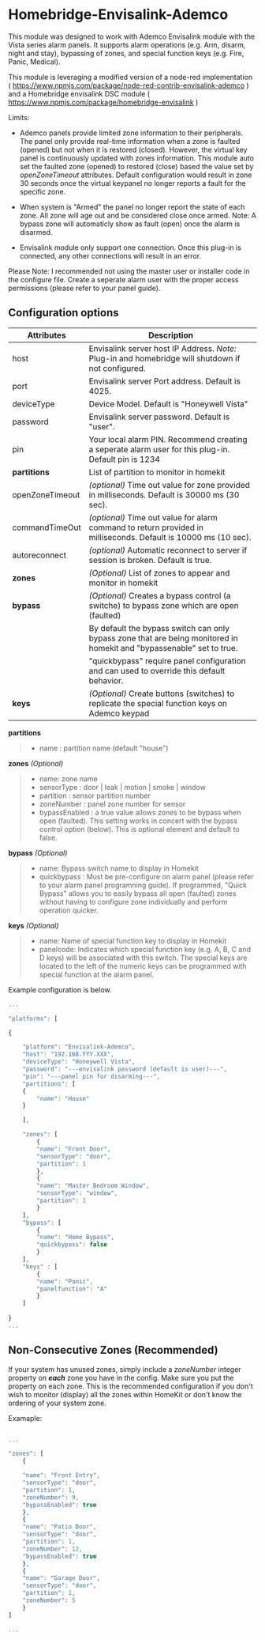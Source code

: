 # Homebridge-Envisalink-Ademco

This module was designed to work with Ademco Envisalink module with the Vista series alarm panels. It supports alarm operations (e.g. Arm, disarm, night and stay), bypassing of zones, and special function keys (e.g. Fire, Panic, Medical).

This module is leveraging a modified version of a node-red implementation ( https://www.npmjs.com/package/node-red-contrib-envisalink-ademco ) and a Homebridge envisalink DSC module ( https://www.npmjs.com/package/homebridge-envisalink )

Limits:

* Ademco panels provide limited zone information to their peripherals. The panel only provide real-time information when a zone is faulted (opened) but not when it is restored (closed). However, the virtual key panel is continuously updated with zones information. This module auto set the faulted zone (opened) to restored (close) based the value set by *openZoneTimeout* attributes. Default configuration would result in zone 30 seconds once the virtual keypanel no longer reports a fault for the specific zone.

* When system is "Armed" the panel no longer report the state of each zone. All zone will age out and be considered close once armed. Note: A bypass zone will automaticly show as fault (open) once the alarm is disarmed.

* Envisalink module only support one connection. Once this plug-in is connected, any other connections will result in an error.

Please Note: I recommended not using the master user or installer code in the configure file. Create a seperate alarm user with the proper access permissions (please refer to your panel guide).
  

## Configuration options

| Attributes      | Description                                                                                                           |
| --------------- | --------------------------------------------------------------------------------------------------------------------- |
| host            | Envisalink server host IP Address.  *Note:* Plug-in and homebridge will shutdown if not configured.                   |
| port            | Envisalink server Port address. Default is 4025.                                                                      |
| deviceType      | Device Model. Default is "Honeywell Vista"                                                                            |
| password        | Envisalink server password. Default is "user".                                                                        |
| pin             | Your local alarm PIN. Recommend creating a seperate alarm user for this plug-in. Default pin is 1234                  |
| **partitions**  | List of partition to monitor in homekit                                                                               |
| openZoneTimeout | *(optional)* Time out value for zone provided in milliseconds. Default is 30000 ms (30 sec).                          |
| commandTimeOut  | *(optional)* Time out value for alarm command to return provided in milliseconds. Default is 10000 ms (10 sec).       |
| autoreconnect   | *(optional)* Automatic reconnect to server if session is broken. Default is true.                                     |
| **zones**       | *(Optional)* List of zones to appear and monitor in homekit                                                           |
| **bypass**      | *(Optional)* Creates a bypass control (a switche) to bypass zone which are open (faulted)                             |
|                 | By default the bypass switch can only bypass zone that are being monitored in homekit and "bypassenable" set to true. |
|                 | "quickbypass" require panel configuration and can used to override this default behavior.                             |
| **keys**        | *(Optional)* Create buttons (switches) to replicate the special function keys on Ademco keypad                        |

**partitions**

> - name : partition name (default "house")

**zones** *(Optional)*

> - name: zone name
> - sensorType :  door | leak | motion | smoke | window
> - partition : sensor partition number
> - zoneNumber : panel zone number for sensor
> - bypassEnabled : a true value allows zones to be bypass when open (faulted). This setting works in concert with the bypass control option (below). This is optional element and default to false.

**bypass** *(Optional)*

> - name: Bypass switch name to display in Homekit
> - quickbypass :  Must be pre-configure on alarm panel (please refer to your alarm panel programning guide). If programmed, "Quick Bypass" allows you to easily bypass all open (faulted) zones without having to configure zone individually and perform operation quicker.

**keys** *(Optional)*
> - name: Name of special function key to display in Homekit
> - panelcode:  Indicates which special function key (e.g. A, B, C and D keys) will be associated with this switch. The special keys are located to the left of the numeric keys can be programmed with special function at the alarm panel.


Example configuration is below.

```javascript
...

"platforms": [

{

    "platform": "Envisalink-Ademco",
    "host": "192.168.YYY.XXX",
    "deviceType": "Honeywell Vista",
    "password": "---envisalink password (default is user)---",
    "pin": "---panel pin for disarming---",
    "partitions": [
    {
        "name": "House"
    }

    ],

    "zones": [
        {
        "name": "Front Door",
        "sensorType": "door",   
        "partition": 1
        },
        {
        "name": "Master Bedroom Window",
        "sensorType": "window",
        "partition": 1
        }
    ],
    "bypass": [
        {
        "name": "Home Bypass",
        "quickbypass": false
        }
    ],
    "keys" : [
        {
        "name": "Panic",
        "panelfunction": "A"
        }
    ]
  
}
...

```

## Non-Consecutive Zones (Recommended)

If your system has unused zones, simply include a *zoneNumber* integer property on ***each*** zone you have in the config. Make sure you put the property on each zone. This is the recommended configuration if you don't wish to monitor (display) all the zones within HomeKit or don't know the ordering of your system zone.

Examaple:

```javascript

...

"zones": [
    {

    "name": "Front Entry",
    "sensorType": "door",
    "partition": 1,
    "zoneNumber": 9,
    "bypassEnabled": true
    },
    {
    "name": "Patio Door",
    "sensorType": "door",
    "partition": 1,
    "zoneNumber": 12,
    "bypassEnabled": true
    },
    {
    "name": "Garage Door",
    "sensorType": "door",
    "partition": 1,
    "zoneNumber": 5
    }
]

...
